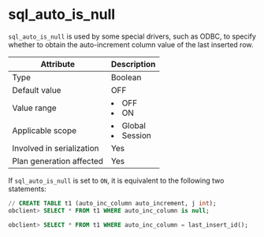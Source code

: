 # sql_auto_is_null

`sql_auto_is_null` is used by some special drivers, such as ODBC, to specify whether to obtain the auto-increment column value of the last inserted row.

| **Attribute** | **Description** |
|----------|------------------------------------------------------------------------------------------------------------|
| Type | Boolean |
| Default value | OFF |
| Value range | <li> OFF   <li> ON |
| Applicable scope | <li> Global   <li> Session |
| Involved in serialization | Yes |
| Plan generation affected | Yes |

If `sql_auto_is_null` is set to `ON`, it is equivalent to the following two statements:

```sql
// CREATE TABLE t1 (auto_inc_column auto_increment, j int);
obclient> SELECT * FROM t1 WHERE auto_inc_column is null;

obclient> SELECT * FROM t1 WHERE auto_inc_column = last_insert_id();
```
